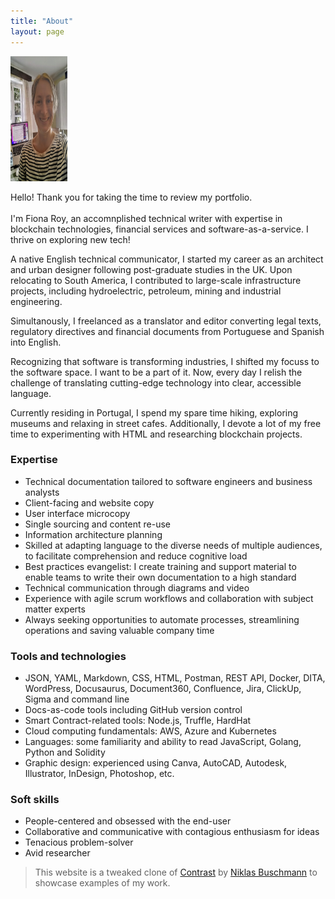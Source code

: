 ```yaml
---
title: "About"
layout: page
---
```


<img src="/assets/img/fiona.jpg" width="18%" height="200"/>


Hello! Thank you for taking the time to review my portfolio.
<br><br>
I'm Fiona Roy, an accomnplished technical writer with expertise in blockchain technologies, financial services and software-as-a-service. I thrive on exploring new tech!

A native English technical communicator, I started my career as an architect and urban designer following post-graduate studies in the UK. Upon relocating to South America, I contributed to large-scale infrastructure projects, including hydroelectric, petroleum, mining and industrial engineering.

Simultanously, I freelanced as a translator and editor converting legal texts, regulatory directives and financial documents from Portuguese and Spanish into English.

Recognizing that software is transforming industries, I shifted my focuss to the software space. I want to be a part of it. Now, every day I relish the challenge of translating cutting-edge technology into clear, accessible language.

Currently residing in Portugal, I spend my spare time hiking, exploring museums and relaxing in street cafes. Additionally, I devote a lot of my free time to experimenting with HTML and researching blockchain projects.

### Expertise

- Technical documentation tailored to software engineers and business analysts
- Client-facing and website copy
- User interface microcopy
- Single sourcing and content re-use
- Information architecture planning
- Skilled at adapting language to the diverse needs of multiple audiences, to facilitate comprehension and reduce cognitive load
- Best practices evangelist: I create training and support material to enable teams to write their own documentation to a high standard
- Technical communication through diagrams and video
- Experience with agile scrum workflows and collaboration with subject matter experts
- Always seeking opportunities to automate processes, streamlining operations and saving valuable company time

### Tools and technologies

- JSON, YAML, Markdown, CSS, HTML, Postman, REST API, Docker, DITA, WordPress, Docusaurus, Document360, Confluence, Jira, ClickUp, Sigma and command line
- Docs-as-code tools including GitHub version control
- Smart Contract-related tools: Node.js, Truffle, HardHat
- Cloud computing fundamentals: AWS, Azure and Kubernetes
- Languages: some familiarity and ability to read JavaScript, Golang, Python and Solidity
- Graphic design: experienced using Canva, AutoCAD, Autodesk, Illustrator, InDesign, Photoshop, etc.

### Soft skills

- People-centered and obsessed with the end-user
- Collaborative and communicative with contagious enthusiasm for ideas
- Tenacious problem-solver
- Avid researcher




> This website is a tweaked clone of [Contrast](https://github.com/niklasbuschmann/contrast) by [Niklas Buschmann](https://github.com/niklasbuschmann/) to showcase examples of my work.
